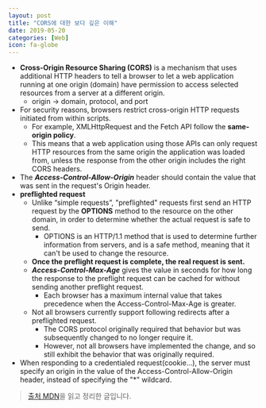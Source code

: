 ```yaml
---
layout: post
title: "CORS에 대한 보다 깊은 이해"
date: 2019-05-20
categories: [Web]
icon: fa-globe
---
```


- **Cross-Origin Resource Sharing (CORS)** is a mechanism that uses additional HTTP headers to tell a browser to let a web application running at one origin (domain) have permission to access selected resources from a server at a different origin.
    - origin → domain, protocol, and port
- For security reasons, browsers restrict cross-origin HTTP requests initiated from within scripts.
    - For example, XMLHttpRequest and the Fetch API follow the **same-origin policy**.
    - This means that a web application using those APIs can only request HTTP resources from the same origin the application was loaded from, unless the response from the other origin includes the right CORS headers.
- The ***Access-Control-Allow-Origin*** header should contain the value that was sent in the request's Origin header.
- **preflighted request**
    - Unlike “simple requests”, "preflighted" requests first send an HTTP request by the **OPTIONS** method to the resource on the other domain, in order to determine whether the actual request is safe to send.
        - OPTIONS is an HTTP/1.1 method that is used to determine further information from servers, and is a safe method, meaning that it can't be used to change the resource.
    - **Once the preflight request is complete, the real request is sent.**
    - ***Access-Control-Max-Age*** gives the value in seconds for how long the response to the preflight request can be cached for without sending another preflight request.
        - Each browser has a maximum internal value that takes precedence when the Access-Control-Max-Age is greater.
    - Not all browsers currently support following redirects after a preflighted request.
        - The CORS protocol originally required that behavior but was subsequently changed to no longer require it.
        - However, not all browsers have implemented the change, and so still exhibit the behavior that was originally required.
- When responding to a credentialed request(cookie...), the server must specify an origin in the value of the Access-Control-Allow-Origin header, instead of specifying the "*" wildcard.

> [출처 MDN](https://developer.mozilla.org/en-US/docs/Web/HTTP/CORS)을 읽고 정리한 글입니다.
